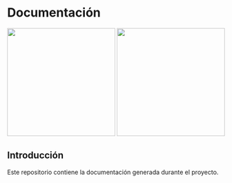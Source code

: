 # Documentación

<p align="center">
  <img src="http://90.163.130.132/bantu/logo_redondo.png" width="250" height="250">
  <img src="http://90.163.130.132/bantu/logo_bantu.png" width="250" height="250">
</p>

## Introducción
Este repositorio contiene la documentación generada durante el proyecto.
